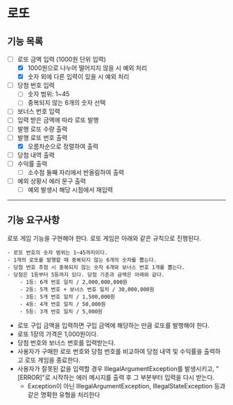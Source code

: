 # 로또

## 기능 목록

- [ ] 로또 금액 입력 (1000원 단위 입력)
  - [x] 1000원으로 나누어 떨어지지 않을 시 예외 처리
  - [x] 숫자 외에 다른 입력이 있을 시 예외 처리
- [ ] 당첨 번호 입력
  - [ ] 숫자 범위: 1~45
  - [ ] 중복되지 않는 6개의 숫자 선택
- [ ] 보너스 번호 입력
- [ ] 입력 받은 금액에 따라 로또 발행
- [ ] 발행 로또 수량 출력
- [ ] 발행 로또 번호 출력
  - [x] 오름차순으로 정렬하여 출력
- [ ] 당첨 내역 출력
- [ ] 수익률 출력
  - [ ] 소수점 둘째 자리에서 반올림하여 출력
- [ ] 예외 상황시 에러 문구 출력
  - [ ] 예외 발생시 해당 시점에서 재입력

---

## 기능 요구사항
로또 게임 기능을 구현해야 한다. 로또 게임은 아래와 같은 규칙으로 진행된다.

````
- 로또 번호의 숫자 범위는 1~45까지이다.
- 1개의 로또를 발행할 때 중복되지 않는 6개의 숫자를 뽑는다.
- 당첨 번호 추첨 시 중복되지 않는 숫자 6개와 보너스 번호 1개를 뽑는다.
- 당첨은 1등부터 5등까지 있다. 당첨 기준과 금액은 아래와 같다.
    - 1등: 6개 번호 일치 / 2,000,000,000원
    - 2등: 5개 번호 + 보너스 번호 일치 / 30,000,000원
    - 3등: 5개 번호 일치 / 1,500,000원
    - 4등: 4개 번호 일치 / 50,000원
    - 5등: 3개 번호 일치 / 5,000원
````

+ 로또 구입 금액을 입력하면 구입 금액에 해당하는 만큼 로또를 발행해야 한다.
+ 로또 1장의 가격은 1,000원이다.
+ 당첨 번호와 보너스 번호를 입력받는다.
+ 사용자가 구매한 로또 번호와 당첨 번호를 비교하여 당첨 내역 및 수익률을 출력하고 로또 게임을 종료한다.
+ 사용자가 잘못된 값을 입력할 경우 IllegalArgumentException를 발생시키고, "[ERROR]"로 시작하는 에러 메시지를 출력 후 그 부분부터 입력을 다시 받는다.
  + Exception이 아닌 IllegalArgumentException, IllegalStateException 등과 같은 명확한 유형을 처리한다